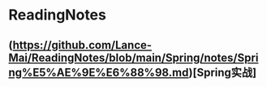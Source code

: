 # ReadingNotes
## (https://github.com/Lance-Mai/ReadingNotes/blob/main/Spring/notes/Spring%E5%AE%9E%E6%88%98.md)[Spring实战]
